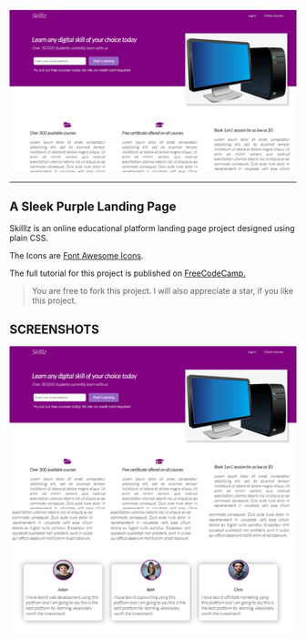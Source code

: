 ![Skilllz Image](./images/cover-1.png)
***
## A Sleek Purple Landing Page
Skilllz is an online educational platform landing page project designed using plain CSS.

The Icons are [Font Awesome Icons](https://fontawesome.com/v4.7/icons/).

The full tutorial for this project is published on [FreeCodeCamp.](https://www.freecodecamp.org/news/css-flexbox-and-grid-tutorial/)

> You are free to fork this project. I will also appreciate a star, if you like this project.

## SCREENSHOTS

![Skilllz Image One](./images/cover-1.png)
![Skilllz Image Two](./images/cover-2.png)
